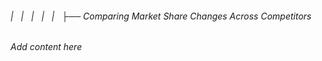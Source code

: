 ###### |   |   |   |   |   ├── Comparing Market Share Changes Across Competitors

*Add content here*